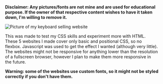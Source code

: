 **Disclaimer: Any pictures/fonts are not mine and are used for educational purpose. If the owner of that respective content wishes to have it taken down, I'm willing to remove it.**

![Picture of my keyboard selling website](https://i.imgur.com/ejIIa1p.jpg)

This was made to test my CSS skills and experiment more with HTML. These 5 websites I made cover only basic and positional CSS, so no flexbox. Javascript was used to get the effect I wanted (although very little). The websites might not be responsive for anything lower than the resolution of a fullscreen browser, however I plan to make them more responsive in the future.

**Warning: some of the websites use custom fonts, so it might not be styled correctly if you don't have them.**
